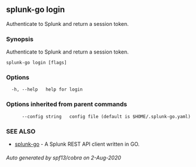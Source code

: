 ## splunk-go login

Authenticate to Splunk and return a session token.

### Synopsis

Authenticate to Splunk and return a session token.

```
splunk-go login [flags]
```

### Options

```
  -h, --help   help for login
```

### Options inherited from parent commands

```
      --config string   config file (default is $HOME/.splunk-go.yaml)
```

### SEE ALSO

* [splunk-go](splunk-go.md)	 - A Splunk REST API client written in GO.

###### Auto generated by spf13/cobra on 2-Aug-2020
